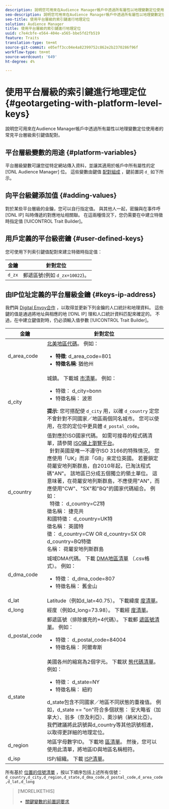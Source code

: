```yaml
---
description: 說明您可用來在Audience Manager帳戶中透過所有屬性以地理變數定位使用者的常見平台層級索引鍵值配對。
seo-description: 說明您可用來在Audience Manager帳戶中透過所有屬性以地理變數定位使用者的常見平台層級索引鍵值配對。
seo-title: 使用平台層級的索引鍵進行地理定位
solution: Audience Manager
title: 使用平台層級的索引鍵進行地理定位
uuid: c7e4cbfe-e564-404e-a565-bbe5fd2fb519
feature: Traits
translation-type: tm+mt
source-git-commit: e05eff3cc04e4a82399752c862e2b2370286f96f
workflow-type: tm+mt
source-wordcount: '649'
ht-degree: 4%

---
```



# 使用平台層級的索引鍵進行地理定位 {#geotargeting-with-platform-level-keys}

說明您可用來在Audience Manager帳戶中透過所有屬性以地理變數定位使用者的常見平台層級索引鍵值配對。

<!-- c_tb_platform_vars.xml -->

## 平台層級變數的用途 {#platform-variables}

平台層級變數可讓您從特定網站傳入資料，並讓其適用於帳戶中所有屬性的定 [!DNL Audience Manager] 位。 這些變數由鍵值 [配對組成](../../reference/key-value-pairs-explained.md) ，鍵前置詞 `d_` 如下所示。

## 向平台級鍵添加值 {#adding-values}

對於某些平台層級的金鑰，您可以自行指定值。 與其他人一起，密鑰與在事件呼 [!DNL IP] 叫時傳遞的對應地址相關聯。 在這兩種情況下，您仍需要在中建立特徵時指定值 [!UICONTROL Trait Builder]。

## 用戶定義的平台級密鑰 {#user-defined-keys}

您可使用下列索引鍵值配對來建立特徵時指定值：

| 金鑰 | 針對定位 |
|---|---|
| `d_zx` | 郵遞區號(例如 `d_zx=10022`)。 |

## 由IP位址定義的平台層級金鑰 {#keys-ip-address}

我們與 [Digital Envoy合作](https://www.digitalenvoy.com/) ，以取得並更新下列金鑰的人口統計和地理資料。 這些鍵的值是通過將地址與相應的地 [!DNL IP] 理和人口統計資料匹配來確定的。 不過，在中建立鍵值對時，仍必須輸入值參數 [!UICONTROL Trait Builder]。

| 金鑰 | 針對定位 |
|--- |--- |
| d_area_code | [北美地區代碼](https://en.wikipedia.org/wiki/List_of_North_American_Numbering_Plan_area_codes)。  例如： <ul><li>**特徵**:  d_area_code=801</li><li>**特徵名稱**: 猶他州</li></ul> |
| d_city | 城鎮。 下載城 [市清單](assets/d_city.txt)。  例如： <ul><li>特徵：  d_city=bonn</li><li>特徵名稱： 波恩</li></ul> **提示**: 您可搭配使 `d_city` 用，以確 `d_country` 定您不會針對不同國家／地區兩個同名城市。 您可以使用，在您的定位中更具體 `d_postal_code`。 |
| d_country | 值對應於ISO國家代碼。 如需可搜尋的程式碼清單，請參閱 [ISO線上瀏覽平台](https://www.iso.org/obp/ui/#home)。 <br>  針對英國是唯一不遵守ISO 3166的特殊情況。 您應使用「UK」而非「GB」來定位英國。  若要鎖定荷屬安地列斯群島，自2010年起，已淘汰程式碼&quot;AN&quot;。 該地區已分成五個獨立的領土單位。 這意味著，在荷屬安地列斯群島，不應使用&quot;AN&quot;，而應使用&quot;CW&quot;、&quot;SX&quot;和&quot;BQ&quot;的國家代碼組合。  例如：  <br>  特徵：  d_country=CZ特 <br>徵名稱： 捷克共 <br>和國特徵：  d_country=UK特 <br>徵名稱： 英國特 <br>徵：  d_country=CW OR d_country=SX OR d_country=BQ特徵 <br>名稱： 荷屬安地列斯群島 |
| d_dma_code | 城域DMA代碼。 下載 [DMA地區清單](assets/DMAregions.csv) （.csv格式）。  例如： <ul><li>特徵：  d_dma_code=807</li><li>特徵名稱： 舊金山</li></ul> |
| d_lat | Latitude（例如d_lat=40.75）。 下載緯度 [度清單](assets/d_lat.txt)。 |
| d_long | 經度（例如d_long=73.98）。 下載經 [度清單](assets/d_long.txt)。 |
| d_postal_code | 郵遞區號（排除擴充的+4代碼）。 下載郵 [遞區號清單](assets/d_postal_code.txt)。  例如： <ul><li>特徵：  d_postal_code=84004 </li><li>特徵名稱： 阿爾卑斯</li></ul> |
| d_state | 美國各州的縮寫為2個字元。 下載狀 [態代碼清單](assets/d_state.txt)。  例如： <ul><li>特徵：  d_state=NY </li><li>特徵名稱： 紐約</li></ul>d_state包含不同國家／地區不同狀態的重複值。 例如，d_state == &quot;on&quot;符合多個狀態： 安大略省（加拿大）、翁多（奈及利亞）、奧沙納（納米比亞）。 我們建議將此訊號與d_country等其他訊號相連，以取得更詳細的地理定位。 |
| d_region | 地區字母數字ID。 下載地 [區清單](assets/Country_RegionCodes_City.csv)。  然後，您可以使用此清單，將地區ID與地區名稱相符。 |
| d_isp | ISP/組織。 下載 [ISP清單](assets/d_isp.txt)。 |

所有基於 [位置的信號清單](assets/all.txt) ，按以下順序包括上述所有信號： `d_country,d_city,d_region,d_state,d_dma_code,d_postal_code,d_area_code,d_lat,d_long`

>[!MORELIKETHIS]
>
>* [關鍵變數的前置詞要求](../../features/traits/trait-variable-prefixes.md)

